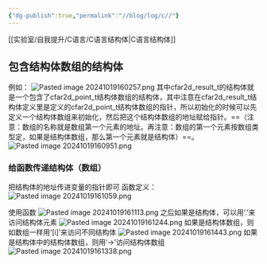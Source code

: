 ```yaml
---
{"dg-publish":true,"permalink":"//blog/log/c//"}
---
```


[[实验室/自我提升/C语言/C语言结构体\|C语言结构体]]
## 包含结构体数组的结构体
例如：
![Pasted image 20241019160257.png](/img/user/Pasted%20image%2020241019160257.png)
其中cfar2d_result_t的结构体就是一个包含了cfar2d_point_t结构体数组的结构体，其中注意在cfar2d_result_t结构体定义里是定义的cfar2d_point_t结构体数组的指针，所以初始化的时候可以先定义一个结构体数组来初始化，然后把这个结构体数组的地址赋给指针。==（注意：数组的名称就是数组第一个元素的地址。再注意：数组的第一个元素按数组类型定，如果是结构体数组，那么第一个元素就是结构体）==。
![Pasted image 20241019160951.png](/img/user/Pasted%20image%2020241019160951.png)
### 给函数传递结构体（数组）
把结构体的地址传进变量的指针即可
函数定义：
![Pasted image 20241019161059.png](/img/user/Pasted%20image%2020241019161059.png)

使用函数
![Pasted image 20241019161113.png](/img/user/Pasted%20image%2020241019161113.png)
之后如果是结构体，可以用‘.’来访问结构体元素
![Pasted image 20241019161244.png](/img/user/Pasted%20image%2020241019161244.png)
如果是结构体数组，则如数组一样用‘[i]’来访问不同结构体
![Pasted image 20241019161443.png](/img/user/Pasted%20image%2020241019161443.png)
如果是结构体中的结构体数组，则用‘->’访问结构体数组
![Pasted image 20241019161338.png](/img/user/Pasted%20image%2020241019161338.png)

